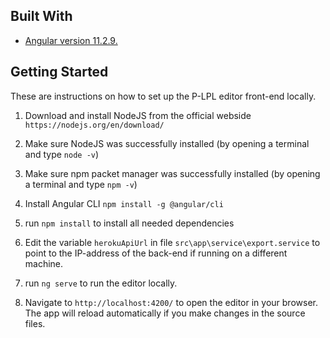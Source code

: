 ## Built With

* [Angular version 11.2.9.](https://angular.io/)

## Getting Started

These are instructions on how to set up the P-LPL editor front-end locally.

1. Download and install NodeJS from the official webside `https://nodejs.org/en/download/`

2. Make sure NodeJS was successfully installed (by opening a terminal and type `node -v`)

3. Make sure npm packet manager was successfully installed (by opening a terminal and type `npm -v`)

4. Install Angular CLI `npm install -g @angular/cli`

5. run `npm install` to install all needed dependencies

6. Edit the variable `herokuApiUrl` in file `src\app\service\export.service` to point to the IP-address of the back-end if running on a different machine.

7. run `ng serve` to run the editor locally. 

8. Navigate to `http://localhost:4200/` to open the editor in your browser.
The app will reload automatically if you make changes in the source files.